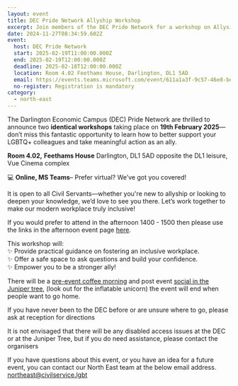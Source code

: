 ```yaml
---
layout: event
title: DEC Pride Network Allyship Workshop
excerpt: Join members of the DEC Pride Network for a workshop on Allysip.
date: 2024-11-27T08:34:59.602Z
event:
  host: DEC Pride Network
  start: 2025-02-19T11:00:00.000Z
  end: 2025-02-19T12:00:00.000Z
  deadline: 2025-02-18T12:00:00.000Z
  location: Room 4.02 Feethams House, Darlington, DL1 5AD
  email: https://events.teams.microsoft.com/event/611a1a3f-9c57-46e8-bd4a-b90c8495017d@ed1644c5-05e0-49e6-bc39-fcf7ac51c18c
  no-register: Registration is mandatory
category:
  - north-east
---
```

The Darlington Economic Campus (DEC) Pride Network are thrilled to announce two **identical workshops** taking place on **19th February 2025**—don’t miss this fantastic opportunity to learn how to better support your LGBTQ+ colleagues and take meaningful action as an ally.

**Room 4.02,** **Feethams House** Darlington, DL1 5AD opposite the DL1 leisure, Vue Cinema complex

💻 **Online, MS Teams**– Prefer virtual? We’ve got you covered!

It is open to all Civil Servants—whether you're new to allyship or looking to deepen your knowledge, we’d love to see you there. Let’s work together to make our modern workplace truly inclusive!

I﻿f you would prefer to attend in the afternoon 1400 - 1500 then please use the links in the afternoon event page [here](https://www.civilservice.lgbt/event/2024-11-27-dec-pride-network-allyship-workshop-1/).

This workshop will:\
✨ Provide practical guidance on fostering an inclusive workplace.\
✨ Offer a safe space to ask questions and build your confidence.\
✨ Empower you to be a stronger ally!

There will be a [pre-event coffee morning](https://www.civilservice.lgbt/event/2024-11-27-dec-pride-network-coffee-morning/) and post event [social in the Juniper tree](https://www.civilservice.lgbt/event/2024-11-27-dec-cs-lgbt-network-social-february-2025/), (look out for the inflatable unicorn) the event will end when people want to go home.  

If you have never been to the DEC before or are unsure where to go, please ask at reception for directions

It is not envisaged that there will be any disabled access issues at the DEC or at the Juniper Tree, but if you do need assistance, please contact the organisers

If you have questions about this event, or you have an idea for a future event, you can contact our North East team at the below email address. [northeast@civilservice.lgbt](mailto:northeast@civilservice.lgbt)